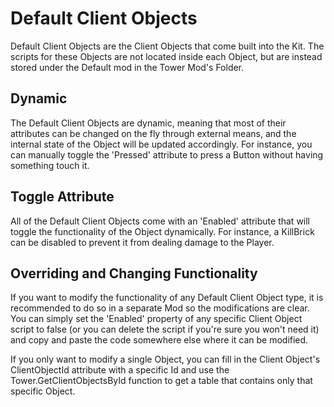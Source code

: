 # Default Client Objects

Default Client Objects are the Client Objects that come built into the Kit. The scripts for these Objects are not located inside each Object, but are instead stored under the Default mod in the Tower Mod's Folder.

## Dynamic
The Default Client Objects are dynamic, meaning that most of their attributes can be changed on the fly through external means, and the internal state of the Object will be updated accordingly. For instance, you can manually toggle the 'Pressed' attribute to press a Button without having something touch it.

## Toggle Attribute
All of the Default Client Objects come with an 'Enabled' attribute that will toggle the functionality of the Object dynamically. For instance, a KillBrick can be disabled to prevent it from dealing damage to the Player.

## Overriding and Changing Functionality
If you want to modify the functionality of any Default Client Object type, it is recommended to do so in a separate Mod so the modifications are clear. You can simply set the 'Enabled' property of any specific Client Object script to false (or you can delete the script if you're sure you won't need it) and copy and paste the code somewhere else where it can be modified.

If you only want to modify a single Object, you can fill in the Client Object's ClientObjectId attribute with a specific Id and use the Tower.GetClientObjectsById function to get a table that contains only that specific Object.
